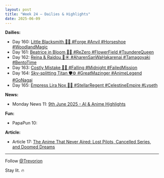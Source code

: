 ```yaml
---
layout: post
title: "Week 24 – Dailies & Highlights"
date: 2025-06-09
---
```


**Dailies:**  
- Day 160: [Little Blacksmith 🦊🔥 #Forge #Anvil #Horseshoe #WoodlandMagic](https://x.com/Trevorion/status/1932108151526199618)
- Day 161: [Beatrice in Bloom 🌸🦋 #ReZero #FlowerField #TsundereQueen](https://x.com/Trevorion/status/1932491631670014313)
- Day 162: [Reina & Raidou 🍱☀️ #AharenSanWaHakarenai #Tamagoyaki #BentoTime](https://x.com/Trevorion/status/1932911603218870345)
- Day 163: [Costly Mistake 🖤🌙 #Falling #Midnight #FailedMission](https://x.com/Trevorion/status/1933249038423351697)
- Day 164: [Sky-splitting Titan 🛡️⚙️ #GreatMazinger #AnimeLegend #GoNagai](https://x.com/Trevorion/status/1933452970886107248)
- Day 165: [Empress Lira Nox 🌌👑 #StellarRegent #CelestineEmpire #Lyseth](https://x.com/Trevorion/status/1933930663884828964)

**News:**  
- Monday News 11: [9th June 2025 - AI & Anime Highlights](https://x.com/Trevorion/status/1932070594536739105)

**Fun:**  
- PapaPun 10: []()

**Article:**  
- Article 17: [The Anime That Never Aired: Lost Pilots, Cancelled Series, and Doomed Dreams](https://x.com/Trevorion/status/1932836026134995072)

---
Follow [@Trevorion](https://x.com/Trevorion)

Stay lit. 🔥
